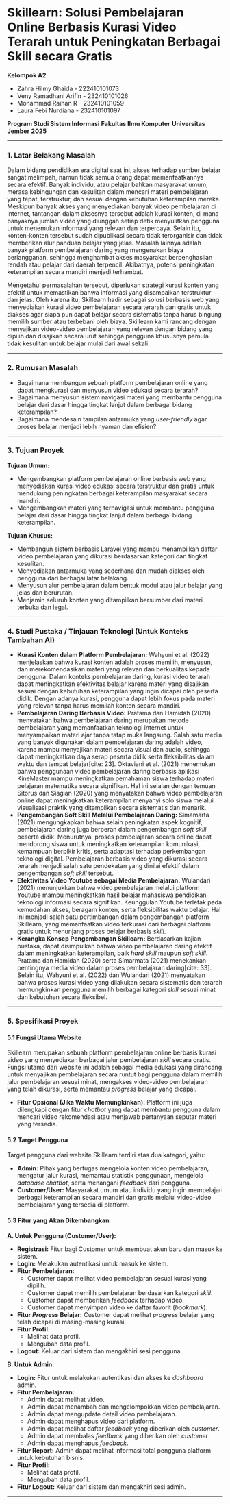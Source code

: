 # Skillearn: Solusi Pembelajaran Online Berbasis Kurasi Video Terarah untuk Peningkatan Berbagai Skill secara Gratis

**Kelompok A2**
* Zahra Hilmy Ghaida - 222410101073
* Veny Ramadhani Arifin - 232410101026
* Mohammad Raihan R - 232410101059
* Laura Febi Nurdiana - 232410101097

**Program Studi Sistem Informasi**
**Fakultas Ilmu Komputer**
**Universitas Jember**
**2025**

---

### 1. Latar Belakang Masalah

Dalam bidang pendidikan era digital saat ini, akses terhadap sumber belajar sangat melimpah, namun tidak semua orang dapat memanfaatkannya secara efektif. Banyak individu, atau pelajar bahkan masyarakat umum, merasa kebingungan dan kesulitan dalam mencari materi pembelajaran yang tepat, terstruktur, dan sesuai dengan kebutuhan keterampilan mereka.  Meskipun banyak akses yang menyediakan banyak video pembelajaran di internet, tantangan dalam aksesnya tersebut adalah kurasi konten, di mana banyaknya jumlah video yang diunggah setiap detik menyulitkan pengguna untuk menemukan informasi yang relevan dan terpercaya.  Selain itu, konten-konten tersebut sudah dipublikasi secara tidak terorganisir dan tidak memberikan alur panduan belajar yang jelas.  Masalah lainnya adalah banyak platform pembelajaran daring yang mengenakan biaya berlangganan, sehingga menghambat akses masyarakat berpenghasilan rendah atau pelajar dari daerah terpencil.  Akibatnya, potensi peningkatan keterampilan secara mandiri menjadi terhambat.

 Mengetahui permasalahan tersebut, diperlukan strategi kurasi konten yang efektif untuk memastikan bahwa informasi yang disampaikan terstruktur dan jelas.  Oleh karena itu, Skillearn hadir sebagai solusi berbasis web yang menyediakan kurasi video pembelajaran secara terarah dan gratis untuk diakses agar siapa pun dapat belajar secara sistematis tanpa harus bingung memilih sumber atau terbebani oleh biaya.  Skillearn kami rancang dengan menyajikan video-video pembelajaran yang relevan dengan bidang yang dipilih dan disajikan secara urut sehingga pengguna khususnya pemula tidak kesulitan untuk belajar mulai dari awal sekali.

---

### 2. Rumusan Masalah

*  Bagaimana membangun sebuah platform pembelajaran online yang dapat mengkurasi dan menyusun video edukasi secara terarah?
*  Bagaimana menyusun sistem navigasi materi yang membantu pengguna belajar dari dasar hingga tingkat lanjut dalam berbagai bidang keterampilan?
*  Bagaimana mendesain tampilan antarmuka yang *user-friendly* agar proses belajar menjadi lebih nyaman dan efisien?

---

### 3. Tujuan Proyek

**Tujuan Umum:**
*  Mengembangkan platform pembelajaran online berbasis web yang menyediakan kurasi video edukasi secara terstruktur dan gratis untuk mendukung peningkatan berbagai keterampilan masyarakat secara mandiri.
*  Mengembangkan materi yang ternavigasi untuk membantu pengguna belajar dari dasar hingga tingkat lanjut dalam berbagai bidang keterampilan.

**Tujuan Khusus:**
*  Membangun sistem berbasis Laravel yang mampu menampilkan daftar video pembelajaran yang dikurasi berdasarkan kategori dan tingkat kesulitan.
*  Menyediakan antarmuka yang sederhana dan mudah diakses oleh pengguna dari berbagai latar belakang.
*  Menyusun alur pembelajaran dalam bentuk modul atau jalur belajar yang jelas dan berurutan.
*  Menjamin seluruh konten yang ditampilkan bersumber dari materi terbuka dan legal.

---

### 4. Studi Pustaka / Tinjauan Teknologi (Untuk Konteks Tambahan AI)

* **Kurasi Konten dalam Platform Pembelajaran:** Wahyuni et al.  (2022) menjelaskan bahwa kurasi konten adalah proses memilih, menyusun, dan merekomendasikan materi yang relevan dan berkualitas kepada pengguna.  Dalam konteks pembelajaran daring, kurasi video terarah dapat meningkatkan efektivitas belajar karena materi yang disajikan sesuai dengan kebutuhan keterampilan yang ingin dicapai oleh peserta didik.  Dengan adanya kurasi, pengguna dapat lebih fokus pada materi yang relevan tanpa harus memilah konten secara mandiri.
*  **Pembelajaran Daring Berbasis Video:** Pratama dan Hamidah (2020) menyatakan bahwa pembelajaran daring merupakan metode pembelajaran yang memanfaatkan teknologi internet untuk menyampaikan materi ajar tanpa tatap muka langsung.
 Salah satu media yang banyak digunakan dalam pembelajaran daring adalah video, karena mampu menyajikan materi secara visual dan audio, sehingga dapat meningkatkan daya serap peserta didik serta fleksibilitas dalam waktu dan tempat belajar[cite: 23]. Oktaviani et al.  (2021) menemukan bahwa penggunaan video pembelajaran daring berbasis aplikasi KineMaster mampu meningkatkan pemahaman siswa terhadap materi pelajaran matematika secara signifikan.
 Hal ini sejalan dengan temuan Sitorus dan Siagian (2020) yang menyatakan bahwa video pembelajaran online dapat meningkatkan keterampilan menyanyi solo siswa melalui visualisasi praktik yang ditampilkan secara sistematis dan menarik.
*  **Pengembangan Soft Skill Melalui Pembelajaran Daring:** Simamarta (2021) mengungkapkan bahwa selain peningkatan aspek kognitif, pembelajaran daring juga berperan dalam pengembangan *soft skill* peserta didik.
 Menurutnya, proses pembelajaran secara online dapat mendorong siswa untuk meningkatkan keterampilan komunikasi, kemampuan berpikir kritis, serta adaptasi terhadap perkembangan teknologi digital.  Pembelajaran berbasis video yang dikurasi secara terarah menjadi salah satu pendekatan yang dinilai efektif dalam pengembangan *soft skill* tersebut.
*  **Efektivitas Video Youtube sebagai Media Pembelajaran:** Wulandari (2021) menunjukkan bahwa video pembelajaran melalui platform Youtube mampu meningkatkan hasil belajar mahasiswa pendidikan teknologi informasi secara signifikan.
 Keunggulan Youtube terletak pada kemudahan akses, beragam konten, serta fleksibilitas waktu belajar.
 Hal ini menjadi salah satu pertimbangan dalam pengembangan platform Skillearn, yang memanfaatkan video terkurasi dari berbagai platform gratis untuk menunjang proses belajar berbasis *skill*.
*  **Kerangka Konsep Pengembangan Skillearn:** Berdasarkan kajian pustaka, dapat disimpulkan bahwa video pembelajaran daring efektif dalam meningkatkan keterampilan, baik *hard skill* maupun *soft skill*.
 Pratama dan Hamidah (2020) serta Simarmata (2021) menekankan pentingnya media video dalam proses pembelajaran daring[cite: 33]. Selain itu, Wahyuni et al.
 (2022) dan Wulandari (2021) menyatakan bahwa proses kurasi video yang dilakukan secara sistematis dan terarah memungkinkan pengguna memilih berbagai kategori *skill* sesuai minat dan kebutuhan secara fleksibel.

---

### 5. Spesifikasi Proyek

#### 5.1 Fungsi Utama Website

 Skillearn merupakan sebuah platform pembelajaran online berbasis kurasi video yang menyediakan berbagai jalur pembelajaran *skill* secara gratis.
 Fungsi utama dari website ini adalah sebagai media edukasi yang dirancang untuk menyajikan pembelajaran secara runtut bagi pengguna dalam memilih jalur pembelajaran sesuai minat, mengakses video-video pembelajaran yang telah dikurasi, serta memantau *progress* belajar yang dicapai.

*  **Fitur Opsional (Jika Waktu Memungkinkan):** Platform ini juga dilengkapi dengan fitur *chatbot* yang dapat membantu pengguna dalam mencari video rekomendasi atau menjawab pertanyaan seputar materi yang tersedia.

#### 5.2 Target Pengguna

Target pengguna dari website Skillearn terdiri atas dua kategori, yaitu:

*  **Admin:** Pihak yang bertugas mengelola konten video pembelajaran, mengatur jalur kurasi, memantau statistik penggunaan, mengelola *database chatbot*, serta menangani *feedback* dari pengguna.
*  **Customer/User:** Masyarakat umum atau individu yang ingin mempelajari berbagai keterampilan secara mandiri dan gratis melalui video-video pembelajaran yang tersedia di platform.

#### 5.3 Fitur yang Akan Dikembangkan

**A. Untuk Pengguna (Customer/User):**
*  **Registrasi:** Fitur bagi Customer untuk membuat akun baru dan masuk ke sistem.
*  **Login:** Melakukan autentikasi untuk masuk ke sistem.
* **Fitur Pembelajaran:**
    *  Customer dapat melihat video pembelajaran sesuai kurasi yang dipilih.
    *  Customer dapat memilih pembelajaran berdasarkan kategori *skill*.
    *  Customer dapat memberikan *feedback* terhadap video.
    *  Customer dapat menyimpan video ke daftar favorit (*bookmark*).
*  **Fitur *Progress* Belajar:** Customer dapat melihat *progress* belajar yang telah dicapai di masing-masing kurasi.
* **Fitur Profil:**
    *  Melihat data profil.
    *  Mengubah data profil.
*  **Logout:** Keluar dari sistem dan mengakhiri sesi pengguna.

**B. Untuk Admin:**
*  **Login:** Fitur untuk melakukan autentikasi dan akses ke *dashboard* admin.
* **Fitur Pembelajaran:**
    *  Admin dapat melihat video.
    *  Admin dapat menambah dan mengelompokkan video pembelajaran.
    *  Admin dapat mengupdate detail video pembelajaran.
    *  Admin dapat menghapus video dari platform.
    *  Admin dapat melihat daftar *feedback* yang diberikan oleh *customer*.
    *  Admin dapat membalas *feedback* yang diberikan oleh *customer*.
    *  Admin dapat menghapus *feedback*.
*  **Fitur Report:** Admin dapat melihat informasi total pengguna platform untuk kebutuhan bisnis.
* **Fitur Profil:**
    *  Melihat data profil.
    *  Mengubah data profil.
*  **Fitur Logout:** Keluar dari sistem dan mengakhiri sesi admin.

---
